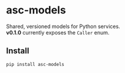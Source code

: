 # asc-models

Shared, versioned models for Python services.  
**v0.1.0** currently exposes the `Caller` enum.

## Install
```bash
pip install asc-models
